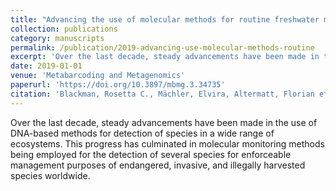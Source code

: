 ```yaml
---
title: "Advancing the use of molecular methods for routine freshwater macroinvertebrate biomonitoring – the need for calibration experiments"
collection: publications
category: manuscripts
permalink: /publication/2019-advancing-use-molecular-methods-routine
excerpt: 'Over the last decade, steady advancements have been made in the use of DNA-based methods for detection of species in a wide range of ecosystems.'
date: 2019-01-01
venue: 'Metabarcoding and Metagenomics'
paperurl: 'https://doi.org/10.3897/mbmg.3.34735'
citation: 'Blackman, Rosetta C., Mächler, Elvira, Altermatt, Florian et al (2019). &quot;Advancing the use of molecular methods for routine freshwater macroinvertebrate biomonitoring – the need for calibration experiments.&quot; <i>Metabarcoding and Metagenomics</i> 3: e34735.'
---
```


Over the last decade, steady advancements have been made in the use of DNA-based methods for detection of species in a wide range of ecosystems.  This progress has culminated in molecular monitoring methods being employed for the detection of several species for enforceable management purposes of endangered, invasive, and illegally harvested species worldwide.
